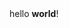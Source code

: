 <html>
<head>
</head>
<body> 
<html>
<head>
</head>
<body> 
     hello <strong>world</strong>!
</body>
</html> 

</body>
</html> 
